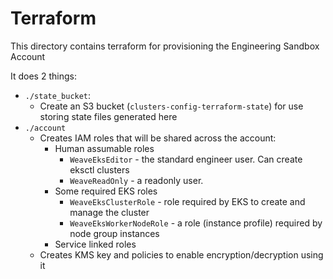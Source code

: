 # Terraform

This directory contains terraform for provisioning the Engineering Sandbox Account

It does 2 things:

* `./state_bucket`:
  - Create an S3 bucket (`clusters-config-terraform-state`) for use storing state files generated here
* `./account`
  - Creates IAM roles that will be shared across the account:
    + Human assumable roles
      * `WeaveEksEditor` - the standard engineer user. Can create eksctl clusters
      * `WeaveReadOnly` - a readonly user.
    + Some required EKS roles
      * `WeaveEksClusterRole` - role required by EKS to create and manage the cluster
      * `WeaveEksWorkerNodeRole` - a role (instance profile) required by node group instances
    + Service linked roles
  - Creates KMS key and policies to enable encryption/decryption using it
